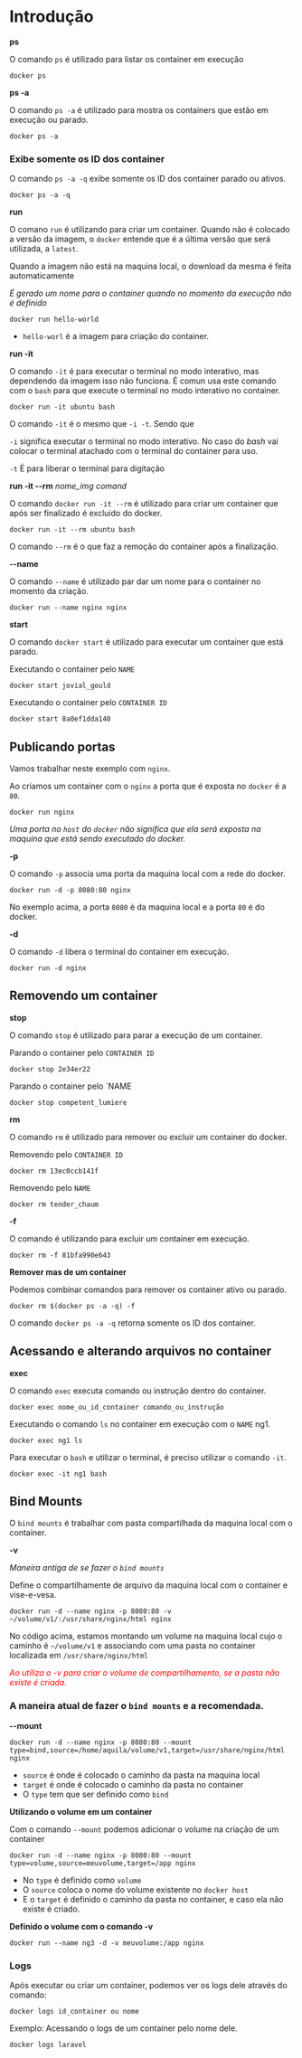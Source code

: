 <h1>
Introdução
</h1>

<b>ps</b>

O comando `ps` é utilizado para listar os container em execução

```
docker ps
```

<b>ps -a</b>

O comando `ps -a` é utilizado para mostra os containers que estão em execução ou parado.

```
docker ps -a
```

<h3>Exibe somente os ID dos container</h3>

O comando `ps -a -q` exibe somente os ID dos container parado ou ativos.
```
docker ps -a -q
```

<b>run</b>

O comano `run` é utilizando para criar um container. Quando não é colocado a versão da imagem, o `docker` entende que é a última versão que será utilizada, a `latest`.

Quando a imagem não está na maquina local, o download da mesma é feita automaticamente

<i>É gerado um nome para o container quando no momento da execução não é definido</i>

```
docker run hello-world
```
- `hello-worl` é a imagem para criação do container.

<!--  -->

<b>run -it</b>

O comando `-it` é para executar o terminal no modo interativo, mas dependendo da imagem isso não funciona. É comun
usa este comando com o `bash` para que execute o terminal no modo interativo no container.

```
docker run -it ubuntu bash
```

O comando `-it` é o mesmo que `-i -t`. Sendo que

<code>-i</code> significa executar o terminal no modo interativo. No caso do <i>bash</i> vai colocar o terminal atachado com o terminal do container para uso.

<code>-t</code> É para liberar o terminal para digitação

<!--  -->

<b id="rm" >run -it --rm</b> <i>nome_img comand</i>

O comando <code>docker run -it --rm</code> é utilizado para criar um container que após ser finalizado é excluido do docker.

```
docker run -it --rm ubuntu bash
```
O comando <code>--rm</code> é o que faz a remoção do container após a finalização.

<!--  -->

<b>--name</b>

O comando `--name` é utilizado par dar um nome para o container no momento da criação.
```
docker run --name nginx nginx
```

<b id="start">start</b>

O comando <code>docker start</code> é utilizado para executar um container que está parado.

Executando o container pelo `NAME`
```
docker start jovial_gould
```
Executando o container pelo `CONTAINER ID`
```
docker start 8a0ef1dda140
```

<h2>Publicando portas</h2>

Vamos trabalhar neste exemplo com <code>nginx</code>.

Ao criamos um container com o <code>nginx</code> a porta que é exposta no <code>docker</code> é a <code>80</code>.

```
docker run nginx
```

<i>Uma porta no <code>host</code> do <code>docker</code> não significa que ela será exposta na maquina que está sendo executado do docker.</i>

<b>-p</b>

O comando <code>-p</code> associa uma porta da maquina local com a rede do docker.

```
docker run -d -p 8080:80 nginx
```

No exemplo acima, a porta <code>8080</code> é da maquina local e a porta <code>80</code> é do docker.

<b>-d</b>

O comando <code>-d</code> libera o terminal do container em execução.

```
docker run -d nginx
```

<h2>Removendo um container</h2>

<b>stop</b>

O comando `stop` é utilizado para parar a execução de um container.

Parando o container pelo `CONTAINER ID`
```
docker stop 2e34er22
```

Parando o container pelo `NAME
```
docker stop competent_lumiere
```
<!--  -->

<b>rm</b>

O comando `rm` é utilizado para remover ou excluir um container do docker.

Removendo pelo `CONTAINER ID`
```
docker rm 13ec0ccb141f
```

Removendo pelo `NAME`
```
docker rm tender_chaum
```
<!--  -->

<b>-f</b>

O comando é utilizando para excluir um container em execução.
```
docker rm -f 81bfa990e643
```
<b>Remover mas de um container</b>

Podemos combinar comandos para remover os container ativo ou parado.
```
docker rm $(docker ps -a -q) -f
```
O comando `docker ps -a -q` retorna somente os ID dos container.

<!--  -->

<h2>Acessando e alterando arquivos no container</h2>

<b>exec</b>

O comando `exec` executa comando ou instrução dentro do container.
```
docker exec nome_ou_id_container comando_ou_instrução
```
Executando o comando `ls` no container em execução com o `NAME` ng1.
```
docker exec ng1 ls
```

Para executar o `bash` e utilizar o terminal, é preciso utilizar o comando `-it`.
```
docker exec -it ng1 bash
```
<h2>Bind Mounts</h2>

O `bind mounts` é trabalhar com pasta compartilhada da maquina local com o container.

<b>-v</b>

<i>Maneira antiga de se fazer o `bind mounts`</i>

Define o compartilhamente de arquivo da maquina local com o container e vise-e-vesa.
```
docker run -d --name nginx -p 8080:80 -v ~/volume/v1/:/usr/share/nginx/html nginx
```
No código acima, estamos montando um volume na maquina local cujo o caminho é `~/volume/v1` e associando com uma pasta no container localizada em `/usr/share/nginx/html`

<i style="color:red">
Ao utiliza o -v para criar o volume de compartilhamento, se a pasta não existe é criada.
</i>

<h3>
A maneira atual de fazer o <code>bind mounts</code> e a recomendada.
</h3>

<b>--mount</b>

```
docker run -d --name nginx -p 8080:80 --mount type=bind,source=/home/aquila/volume/v1,target=/usr/share/nginx/html nginx
```
- `source` é onde é colocado o caminho da pasta na maquina local
- `target` é onde é colocado o caminho da pasta no container
- O `type` tem que ser definido como `bind`

<b>Utilizando o volume em um container</b>

Com o comando `--mount` podemos adicionar o volume na criação de um container
```
docker run -d --name nginx -p 8080:80 --mount type=volume,source=meuvolume,target=/app nginx
```
- No `type` é definido como `volume`
- O `source` coloca o nome do volume existente no `docker host`
- E o `target` é definido o caminho da pasta no container, e caso ela não existe é criado.

<b>Definido o volume com o comando -v</b>
```
docker run --name ng3 -d -v meuvolume:/app nginx
```

<h3>Logs</h3>

Após executar ou criar um container, podemos ver os logs dele através do comando:
```
docker logs id_container ou nome
```
Exemplo: Acessando o logs de um container pelo nome dele.
```
docker logs laravel
```